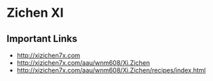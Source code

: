 # Zichen XI

## Important Links

- http://xizichen7x.com
- http://xizichen7x.com/aau/wnm608/Xi.Zichen
- http://xizichen7x.com/aau/wnm608/Xi.Zichen/recipes/index.html
